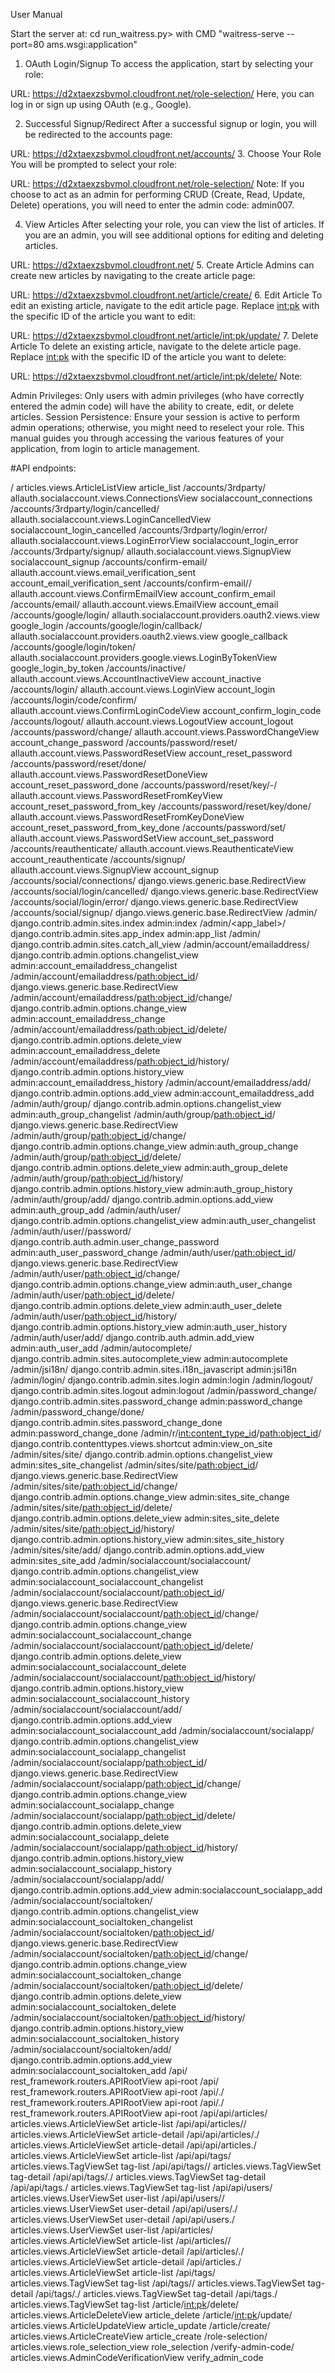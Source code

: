User Manual

Start the server at: cd run_waitress.py> with CMD "waitress-serve --port=80 ams.wsgi:application"

1. OAuth Login/Signup
To access the application, start by selecting your role:

URL: https://d2xtaexzsbvmol.cloudfront.net/role-selection/
Here, you can log in or sign up using OAuth (e.g., Google).

2. Successful Signup/Redirect
After a successful signup or login, you will be redirected to the accounts page:

URL: https://d2xtaexzsbvmol.cloudfront.net/accounts/
3. Choose Your Role
You will be prompted to select your role:

URL: https://d2xtaexzsbvmol.cloudfront.net/role-selection/
Note: If you choose to act as an admin for performing CRUD (Create, Read, Update, Delete) operations, you will need to enter the admin code: admin007.

4. View Articles
After selecting your role, you can view the list of articles. If you are an admin, you will see additional options for editing and deleting articles.

URL: https://d2xtaexzsbvmol.cloudfront.net/
5. Create Article
Admins can create new articles by navigating to the create article page:

URL: https://d2xtaexzsbvmol.cloudfront.net/article/create/
6. Edit Article
To edit an existing article, navigate to the edit article page. Replace <int:pk> with the specific ID of the article you want to edit:

URL: https://d2xtaexzsbvmol.cloudfront.net/article/int:pk/update/
7. Delete Article
To delete an existing article, navigate to the delete article page. Replace <int:pk> with the specific ID of the article you want to delete:

URL: https://d2xtaexzsbvmol.cloudfront.net/article/int:pk/delete/
Note:

Admin Privileges: Only users with admin privileges (who have correctly entered the admin code) will have the ability to create, edit, or delete articles.
Session Persistence: Ensure your session is active to perform admin operations; otherwise, you might need to reselect your role.
This manual guides you through accessing the various features of your application, from login to article management.




#API endpoints:

/       articles.views.ArticleListView  article_list
/accounts/3rdparty/     allauth.socialaccount.views.ConnectionsView     socialaccount_connections
/accounts/3rdparty/login/cancelled/     allauth.socialaccount.views.LoginCancelledView  socialaccount_login_cancelled
/accounts/3rdparty/login/error/ allauth.socialaccount.views.LoginErrorView      socialaccount_login_error
/accounts/3rdparty/signup/      allauth.socialaccount.views.SignupView  socialaccount_signup
/accounts/confirm-email/        allauth.account.views.email_verification_sent   account_email_verification_sent
/accounts/confirm-email/<key>/  allauth.account.views.ConfirmEmailView  account_confirm_email
/accounts/email/        allauth.account.views.EmailView account_email
/accounts/google/login/ allauth.socialaccount.providers.oauth2.views.view       google_login
/accounts/google/login/callback/        allauth.socialaccount.providers.oauth2.views.view       google_callback
/accounts/google/login/token/   allauth.socialaccount.providers.google.views.LoginByTokenView   google_login_by_token
/accounts/inactive/     allauth.account.views.AccountInactiveView       account_inactive
/accounts/login/        allauth.account.views.LoginView account_login
/accounts/login/code/confirm/   allauth.account.views.ConfirmLoginCodeView      account_confirm_login_code
/accounts/logout/       allauth.account.views.LogoutView        account_logout
/accounts/password/change/      allauth.account.views.PasswordChangeView        account_change_password
/accounts/password/reset/       allauth.account.views.PasswordResetView account_reset_password
/accounts/password/reset/done/  allauth.account.views.PasswordResetDoneView     account_reset_password_done
/accounts/password/reset/key/<uidb36>-<key>/    allauth.account.views.PasswordResetFromKeyView  account_reset_password_from_key
/accounts/password/reset/key/done/      allauth.account.views.PasswordResetFromKeyDoneView      account_reset_password_from_key_done
/accounts/password/set/ allauth.account.views.PasswordSetView   account_set_password
/accounts/reauthenticate/       allauth.account.views.ReauthenticateView        account_reauthenticate
/accounts/signup/       allauth.account.views.SignupView        account_signup
/accounts/social/connections/   django.views.generic.base.RedirectView
/accounts/social/login/cancelled/       django.views.generic.base.RedirectView
/accounts/social/login/error/   django.views.generic.base.RedirectView
/accounts/social/signup/        django.views.generic.base.RedirectView
/admin/ django.contrib.admin.sites.index        admin:index
/admin/<app_label>/     django.contrib.admin.sites.app_index    admin:app_list
/admin/<url>    django.contrib.admin.sites.catch_all_view
/admin/account/emailaddress/    django.contrib.admin.options.changelist_view    admin:account_emailaddress_changelist
/admin/account/emailaddress/<path:object_id>/   django.views.generic.base.RedirectView
/admin/account/emailaddress/<path:object_id>/change/    django.contrib.admin.options.change_view        admin:account_emailaddress_change
/admin/account/emailaddress/<path:object_id>/delete/    django.contrib.admin.options.delete_view        admin:account_emailaddress_delete
/admin/account/emailaddress/<path:object_id>/history/   django.contrib.admin.options.history_view       admin:account_emailaddress_history
/admin/account/emailaddress/add/        django.contrib.admin.options.add_view   admin:account_emailaddress_add
/admin/auth/group/      django.contrib.admin.options.changelist_view    admin:auth_group_changelist
/admin/auth/group/<path:object_id>/     django.views.generic.base.RedirectView
/admin/auth/group/<path:object_id>/change/      django.contrib.admin.options.change_view        admin:auth_group_change
/admin/auth/group/<path:object_id>/delete/      django.contrib.admin.options.delete_view        admin:auth_group_delete
/admin/auth/group/<path:object_id>/history/     django.contrib.admin.options.history_view       admin:auth_group_history
/admin/auth/group/add/  django.contrib.admin.options.add_view   admin:auth_group_add
/admin/auth/user/       django.contrib.admin.options.changelist_view    admin:auth_user_changelist
/admin/auth/user/<id>/password/ django.contrib.auth.admin.user_change_password  admin:auth_user_password_change
/admin/auth/user/<path:object_id>/      django.views.generic.base.RedirectView
/admin/auth/user/<path:object_id>/change/       django.contrib.admin.options.change_view        admin:auth_user_change
/admin/auth/user/<path:object_id>/delete/       django.contrib.admin.options.delete_view        admin:auth_user_delete
/admin/auth/user/<path:object_id>/history/      django.contrib.admin.options.history_view       admin:auth_user_history
/admin/auth/user/add/   django.contrib.auth.admin.add_view      admin:auth_user_add
/admin/autocomplete/    django.contrib.admin.sites.autocomplete_view    admin:autocomplete
/admin/jsi18n/  django.contrib.admin.sites.i18n_javascript      admin:jsi18n
/admin/login/   django.contrib.admin.sites.login        admin:login
/admin/logout/  django.contrib.admin.sites.logout       admin:logout
/admin/password_change/ django.contrib.admin.sites.password_change      admin:password_change
/admin/password_change/done/    django.contrib.admin.sites.password_change_done admin:password_change_done
/admin/r/<int:content_type_id>/<path:object_id>/        django.contrib.contenttypes.views.shortcut      admin:view_on_site
/admin/sites/site/      django.contrib.admin.options.changelist_view    admin:sites_site_changelist
/admin/sites/site/<path:object_id>/     django.views.generic.base.RedirectView
/admin/sites/site/<path:object_id>/change/      django.contrib.admin.options.change_view        admin:sites_site_change
/admin/sites/site/<path:object_id>/delete/      django.contrib.admin.options.delete_view        admin:sites_site_delete
/admin/sites/site/<path:object_id>/history/     django.contrib.admin.options.history_view       admin:sites_site_history
/admin/sites/site/add/  django.contrib.admin.options.add_view   admin:sites_site_add
/admin/socialaccount/socialaccount/     django.contrib.admin.options.changelist_view    admin:socialaccount_socialaccount_changelist
/admin/socialaccount/socialaccount/<path:object_id>/    django.views.generic.base.RedirectView
/admin/socialaccount/socialaccount/<path:object_id>/change/     django.contrib.admin.options.change_view        admin:socialaccount_socialaccount_change   
/admin/socialaccount/socialaccount/<path:object_id>/delete/     django.contrib.admin.options.delete_view        admin:socialaccount_socialaccount_delete   
/admin/socialaccount/socialaccount/<path:object_id>/history/    django.contrib.admin.options.history_view       admin:socialaccount_socialaccount_history  
/admin/socialaccount/socialaccount/add/ django.contrib.admin.options.add_view   admin:socialaccount_socialaccount_add
/admin/socialaccount/socialapp/ django.contrib.admin.options.changelist_view    admin:socialaccount_socialapp_changelist
/admin/socialaccount/socialapp/<path:object_id>/        django.views.generic.base.RedirectView
/admin/socialaccount/socialapp/<path:object_id>/change/ django.contrib.admin.options.change_view        admin:socialaccount_socialapp_change
/admin/socialaccount/socialapp/<path:object_id>/delete/ django.contrib.admin.options.delete_view        admin:socialaccount_socialapp_delete
/admin/socialaccount/socialapp/<path:object_id>/history/        django.contrib.admin.options.history_view       admin:socialaccount_socialapp_history      
/admin/socialaccount/socialapp/add/     django.contrib.admin.options.add_view   admin:socialaccount_socialapp_add
/admin/socialaccount/socialtoken/       django.contrib.admin.options.changelist_view    admin:socialaccount_socialtoken_changelist
/admin/socialaccount/socialtoken/<path:object_id>/      django.views.generic.base.RedirectView
/admin/socialaccount/socialtoken/<path:object_id>/change/       django.contrib.admin.options.change_view        admin:socialaccount_socialtoken_change     
/admin/socialaccount/socialtoken/<path:object_id>/delete/       django.contrib.admin.options.delete_view        admin:socialaccount_socialtoken_delete     
/admin/socialaccount/socialtoken/<path:object_id>/history/      django.contrib.admin.options.history_view       admin:socialaccount_socialtoken_history    
/admin/socialaccount/socialtoken/add/   django.contrib.admin.options.add_view   admin:socialaccount_socialtoken_add
/api/   rest_framework.routers.APIRootView      api-root
/api/   rest_framework.routers.APIRootView      api-root
/api/\.<format>/        rest_framework.routers.APIRootView      api-root
/api/\.<format>/        rest_framework.routers.APIRootView      api-root
/api/api/articles/      articles.views.ArticleViewSet   article-list
/api/api/articles/<pk>/ articles.views.ArticleViewSet   article-detail
/api/api/articles/<pk>\.<format>/       articles.views.ArticleViewSet   article-detail
/api/api/articles\.<format>/    articles.views.ArticleViewSet   article-list
/api/api/tags/  articles.views.TagViewSet       tag-list
/api/api/tags/<pk>/     articles.views.TagViewSet       tag-detail
/api/api/tags/<pk>\.<format>/   articles.views.TagViewSet       tag-detail
/api/api/tags\.<format>/        articles.views.TagViewSet       tag-list
/api/api/users/ articles.views.UserViewSet      user-list
/api/api/users/<pk>/    articles.views.UserViewSet      user-detail
/api/api/users/<pk>\.<format>/  articles.views.UserViewSet      user-detail
/api/api/users\.<format>/       articles.views.UserViewSet      user-list
/api/articles/  articles.views.ArticleViewSet   article-list
/api/articles/<pk>/     articles.views.ArticleViewSet   article-detail
/api/articles/<pk>\.<format>/   articles.views.ArticleViewSet   article-detail
/api/articles\.<format>/        articles.views.ArticleViewSet   article-list
/api/tags/      articles.views.TagViewSet       tag-list
/api/tags/<pk>/ articles.views.TagViewSet       tag-detail
/api/tags/<pk>\.<format>/       articles.views.TagViewSet       tag-detail
/api/tags\.<format>/    articles.views.TagViewSet       tag-list
/article/<int:pk>/delete/       articles.views.ArticleDeleteView        article_delete
/article/<int:pk>/update/       articles.views.ArticleUpdateView        article_update
/article/create/        articles.views.ArticleCreateView        article_create
/role-selection/        articles.views.role_selection_view      role_selection
/verify-admin-code/     articles.views.AdminCodeVerificationView        verify_admin_code







